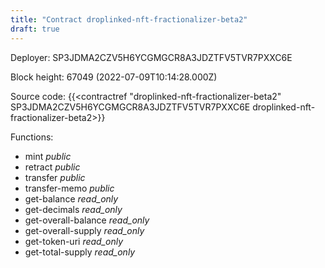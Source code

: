```yaml
---
title: "Contract droplinked-nft-fractionalizer-beta2"
draft: true
---
```

Deployer: SP3JDMA2CZV5H6YCGMGCR8A3JDZTFV5TVR7PXXC6E


 



Block height: 67049 (2022-07-09T10:14:28.000Z)

Source code: {{<contractref "droplinked-nft-fractionalizer-beta2" SP3JDMA2CZV5H6YCGMGCR8A3JDZTFV5TVR7PXXC6E droplinked-nft-fractionalizer-beta2>}}

Functions:

* mint _public_
* retract _public_
* transfer _public_
* transfer-memo _public_
* get-balance _read_only_
* get-decimals _read_only_
* get-overall-balance _read_only_
* get-overall-supply _read_only_
* get-token-uri _read_only_
* get-total-supply _read_only_
